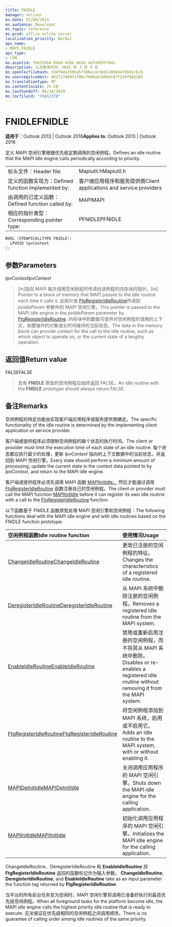 ```yaml
---
title: FNIDLE
manager: soliver
ms.date: 03/09/2015
ms.audience: Developer
ms.topic: reference
ms.prod: office-online-server
localization_priority: Normal
api_name:
- MAPI.FNIDLE
api_type:
- COM
ms.assetid: f6b31bb4-69dd-43de-b62b-abfa99557641
description: 上次修改时间：2015 年 3 月 9 日
ms.openlocfilehash: 534f4da15bba5f38bec4cde91206694f8691cbc6
ms.sourcegitcommit: 8657170d071f9bcf680aba50b9c07f2a4fb82283
ms.translationtype: MT
ms.contentlocale: zh-CN
ms.lasthandoff: 04/28/2019
ms.locfileid: "33412378"
---
```

# <a name="fnidle"></a><span data-ttu-id="b0638-103">FNIDLE</span><span class="sxs-lookup"><span data-stu-id="b0638-103">FNIDLE</span></span>
 
<span data-ttu-id="b0638-104">**适用于**：Outlook 2013 | Outlook 2016</span><span class="sxs-lookup"><span data-stu-id="b0638-104">**Applies to**: Outlook 2013 | Outlook 2016</span></span> 
  
<span data-ttu-id="b0638-105">定义 MAPI 空闲引擎根据优先级定期调用的空闲例程。</span><span class="sxs-lookup"><span data-stu-id="b0638-105">Defines an idle routine that the MAPI idle engine calls periodically according to priority.</span></span> 
  
|||
|:-----|:-----|
|<span data-ttu-id="b0638-106">标头文件：</span><span class="sxs-lookup"><span data-stu-id="b0638-106">Header file:</span></span>  <br/> |<span data-ttu-id="b0638-107">Mapiutil.h</span><span class="sxs-lookup"><span data-stu-id="b0638-107">Mapiutil.h</span></span>  <br/> |
|<span data-ttu-id="b0638-108">定义的函数实现方：</span><span class="sxs-lookup"><span data-stu-id="b0638-108">Defined function implemented by:</span></span>  <br/> |<span data-ttu-id="b0638-109">客户端应用程序和服务提供商</span><span class="sxs-lookup"><span data-stu-id="b0638-109">Client applications and service providers</span></span>  <br/> |
|<span data-ttu-id="b0638-110">由调用的已定义函数：</span><span class="sxs-lookup"><span data-stu-id="b0638-110">Defined function called by:</span></span>  <br/> |<span data-ttu-id="b0638-111">MAPI</span><span class="sxs-lookup"><span data-stu-id="b0638-111">MAPI</span></span>  <br/> |
|<span data-ttu-id="b0638-112">相应的指针类型：</span><span class="sxs-lookup"><span data-stu-id="b0638-112">Corresponding pointer type:</span></span>  <br/> |<span data-ttu-id="b0638-113">PFNIDLE</span><span class="sxs-lookup"><span data-stu-id="b0638-113">PFNIDLE</span></span>  <br/> |
   
```cpp
BOOL (STDAPICALLTYPE FNIDLE)(
  LPVOID lpvContext
);
```

## <a name="parameters"></a><span data-ttu-id="b0638-114">参数</span><span class="sxs-lookup"><span data-stu-id="b0638-114">Parameters</span></span>

 <span data-ttu-id="b0638-115">_lpvContext_</span><span class="sxs-lookup"><span data-stu-id="b0638-115">_lpvContext_</span></span>
  
> <span data-ttu-id="b0638-116">[in]指向 MAPI 每次调用空闲例程时传递给该例程的内存块的指针。</span><span class="sxs-lookup"><span data-stu-id="b0638-116">[in] Pointer to a block of memory that MAPI passes to the idle routine each time it calls it.</span></span> <span data-ttu-id="b0638-117">此指针由 [FtgRegisterIdleRoutine](ftgregisteridleroutine.md)传递到 _pvIdleParam_ 参数中的 MAPI 空闲引擎。</span><span class="sxs-lookup"><span data-stu-id="b0638-117">This pointer is passed to the MAPI idle engine in the  _pvIdleParam_ parameter by [FtgRegisterIdleRoutine](ftgregisteridleroutine.md).</span></span> <span data-ttu-id="b0638-118">内存块中的数据可提供对空闲例程的调用的上下文，如要操作的对象或长时间操作的当前状态。</span><span class="sxs-lookup"><span data-stu-id="b0638-118">The data in the memory block can provide context for the call to the idle routine, such as which object to operate on, or the current state of a lengthy operation.</span></span>
    
## <a name="return-value"></a><span data-ttu-id="b0638-119">返回值</span><span class="sxs-lookup"><span data-stu-id="b0638-119">Return value</span></span>

<span data-ttu-id="b0638-120">FALSE</span><span class="sxs-lookup"><span data-stu-id="b0638-120">FALSE</span></span> 
  
> <span data-ttu-id="b0638-121">具有 **FNIDLE** 原型的空闲例程应始终返回 FALSE。</span><span class="sxs-lookup"><span data-stu-id="b0638-121">An idle routine with the **FNIDLE** prototype should always return FALSE.</span></span> 
    
## <a name="remarks"></a><span data-ttu-id="b0638-122">备注</span><span class="sxs-lookup"><span data-stu-id="b0638-122">Remarks</span></span>

<span data-ttu-id="b0638-123">空闲例程的特定功能由实现客户端应用程序或服务提供商确定。</span><span class="sxs-lookup"><span data-stu-id="b0638-123">The specific functionality of the idle routine is determined by the implementing client application or service provider.</span></span> 
  
<span data-ttu-id="b0638-124">客户端或提供程序必须限制空闲例程的每个状态的执行时间。</span><span class="sxs-lookup"><span data-stu-id="b0638-124">The client or provider must limit the execution time of each state of an idle routine.</span></span> <span data-ttu-id="b0638-125">每个状态都应执行最少的处理，更新  _lpvContext_ 指向的上下文数据中的当前状态，并返回到 MAPI 空闲引擎。</span><span class="sxs-lookup"><span data-stu-id="b0638-125">Every state should perform a minimum amount of processing, update the current state in the context data pointed to by  _lpvContext_, and return to the MAPI idle engine.</span></span> 
  
<span data-ttu-id="b0638-126">客户端或提供程序必须先调用 MAPI 函数 [MAPIInitIdle，](mapiinitidle.md) 然后才能通过调用 [FtgRegisterIdleRoutine](ftgregisteridleroutine.md) 函数注册自己的空闲例程。</span><span class="sxs-lookup"><span data-stu-id="b0638-126">The client or provider must call the MAPI function [MAPIInitIdle](mapiinitidle.md) before it can register its own idle routine with a call to the [FtgRegisterIdleRoutine](ftgregisteridleroutine.md) function.</span></span> 
  
<span data-ttu-id="b0638-127">以下函数基于 FNIDLE 函数原型处理 MAPI 空闲引擎和空闲例程：</span><span class="sxs-lookup"><span data-stu-id="b0638-127">The following functions deal with the MAPI idle engine and with idle routines based on the FNIDLE function prototype:</span></span> 
  
|<span data-ttu-id="b0638-128">**空闲例程函数**</span><span class="sxs-lookup"><span data-stu-id="b0638-128">**Idle routine function**</span></span>|<span data-ttu-id="b0638-129">**使用情况**</span><span class="sxs-lookup"><span data-stu-id="b0638-129">**Usage**</span></span>|
|:-----|:-----|
|[<span data-ttu-id="b0638-130">ChangeIdleRoutine</span><span class="sxs-lookup"><span data-stu-id="b0638-130">ChangeIdleRoutine</span></span>](changeidleroutine.md) <br/> |<span data-ttu-id="b0638-131">更改已注册的空闲例程的特征。</span><span class="sxs-lookup"><span data-stu-id="b0638-131">Changes the characteristics of a registered idle routine.</span></span>  <br/> |
|[<span data-ttu-id="b0638-132">DeregisterIdleRoutine</span><span class="sxs-lookup"><span data-stu-id="b0638-132">DeregisterIdleRoutine</span></span>](deregisteridleroutine.md) <br/> |<span data-ttu-id="b0638-133">从 MAPI 系统中删除注册的空闲例程。</span><span class="sxs-lookup"><span data-stu-id="b0638-133">Removes a registered idle routine from the MAPI system.</span></span>  <br/> |
|[<span data-ttu-id="b0638-134">EnableIdleRoutine</span><span class="sxs-lookup"><span data-stu-id="b0638-134">EnableIdleRoutine</span></span>](enableidleroutine.md) <br/> |<span data-ttu-id="b0638-135">禁用或重新启用注册的空闲例程，而不将其从 MAPI 系统中删除。</span><span class="sxs-lookup"><span data-stu-id="b0638-135">Disables or re-enables a registered idle routine without removing it from the MAPI system.</span></span>  <br/> |
|[<span data-ttu-id="b0638-136">FtgRegisterIdleRoutine</span><span class="sxs-lookup"><span data-stu-id="b0638-136">FtgRegisterIdleRoutine</span></span>](ftgregisteridleroutine.md) <br/> |<span data-ttu-id="b0638-137">将空闲例程添加到 MAPI 系统，启用或不启用它。</span><span class="sxs-lookup"><span data-stu-id="b0638-137">Adds an idle routine to the MAPI system, with or without enabling it.</span></span>  <br/> |
|[<span data-ttu-id="b0638-138">MAPIDeInitIdle</span><span class="sxs-lookup"><span data-stu-id="b0638-138">MAPIDeInitIdle</span></span>](mapideinitidle.md) <br/> |<span data-ttu-id="b0638-139">关闭调用应用程序的 MAPI 空闲引擎。</span><span class="sxs-lookup"><span data-stu-id="b0638-139">Shuts down the MAPI idle engine for the calling application.</span></span>  <br/> |
|[<span data-ttu-id="b0638-140">MAPIInitIdle</span><span class="sxs-lookup"><span data-stu-id="b0638-140">MAPIInitIdle</span></span>](mapiinitidle.md) <br/> |<span data-ttu-id="b0638-141">初始化调用应用程序的 MAPI 空闲引擎。</span><span class="sxs-lookup"><span data-stu-id="b0638-141">Initializes the MAPI idle engine for the calling application.</span></span>  <br/> |
   
<span data-ttu-id="b0638-142">ChangeIdleRoutine、DeregisterIdleRoutine 和 **EnableIdleRoutine** 将 **FtgRegisterIdleRoutine** 返回的函数标记作为输入参数。 </span><span class="sxs-lookup"><span data-stu-id="b0638-142">**ChangeIdleRoutine**, **DeregisterIdleRoutine**, and **EnableIdleRoutine** take as an input parameter the function tag returned by **FtgRegisterIdleRoutine**.</span></span> 
  
<span data-ttu-id="b0638-143">当平台的所有前台任务变为空闲时，MAPI 空闲引擎将调用已准备好执行的最高优先级空闲例程。</span><span class="sxs-lookup"><span data-stu-id="b0638-143">When all foreground tasks for the platform become idle, the MAPI idle engine calls the highest priority idle routine that is ready to execute.</span></span> <span data-ttu-id="b0638-144">无法保证在优先级相同的空闲例程之间调用顺序。</span><span class="sxs-lookup"><span data-stu-id="b0638-144">There is no guarantee of calling order among idle routines of the same priority.</span></span> 
  

